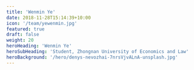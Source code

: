 ```yaml
---
title: 'Wenmin Ye'
date: 2018-11-28T15:14:39+10:00
icon: '/team/yewenmin.jpg'
featured: true
draft: false
weight: 20
heroHeading: 'Wenmin Ye'
heroSubHeading: 'Student, Zhongnan University of Economics and Law'
heroBackground: '/hero/denys-nevozhai-7nrsVjvALnA-unsplash.jpg'
---
```



